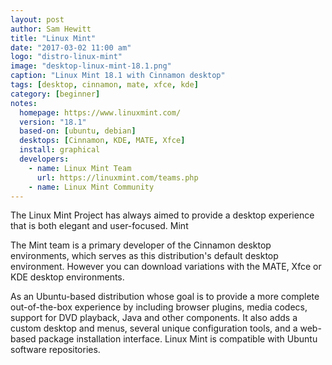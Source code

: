 ```yaml
---
layout: post
author: Sam Hewitt
title: "Linux Mint"
date: "2017-03-02 11:00 am"
logo: "distro-linux-mint"
image: "desktop-linux-mint-18.1.png"
caption: "Linux Mint 18.1 with Cinnamon desktop"
tags: [desktop, cinnamon, mate, xfce, kde]
category: [beginner]
notes:
  homepage: https://www.linuxmint.com/
  version: "18.1"
  based-on: [ubuntu, debian]
  desktops: [Cinnamon, KDE, MATE, Xfce]
  install: graphical
  developers:
    - name: Linux Mint Team
      url: https://linuxmint.com/teams.php
    - name: Linux Mint Community
---
```


The Linux Mint Project has always aimed to provide a desktop experience that is both elegant and user-focused. Mint 

The Mint team is a primary developer of the Cinnamon desktop environments, which serves as this distribution's default desktop environment. However you can download variations with the MATE, Xfce or KDE desktop environments.

As an Ubuntu-based distribution whose goal is to provide a more complete out-of-the-box experience by including browser plugins, media codecs, support for DVD playback, Java and other components. It also adds a custom desktop and menus, several unique configuration tools, and a web-based package installation interface. Linux Mint is compatible with Ubuntu software repositories. 
